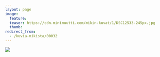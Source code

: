 ```yaml
---
layout: page
image:
  feature:
  teaser: https://cdn.minimuutti.com/mikin-kuvat/1/DSC12533-245px.jpg
  thumb:
redirect_from:
  - /kuvia-mikista/00032
---
```


![](https://cdn.minimuutti.com/mikin-kuvat/1/DSC12533-800px.jpg)
